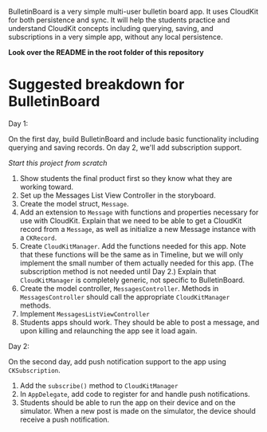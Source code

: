 BulletinBoard is a very simple multi-user bulletin board app. It uses CloudKit for both persistence and sync. It will help the students practice and understand CloudKit concepts including querying, saving, and subscriptions in a very simple app, without any local persistence.

**Look over the README in the root folder of this repository**

# Suggested breakdown for BulletinBoard

Day 1:

On the first day, build BulletinBoard and include basic functionality including querying and saving records. On day 2, we'll add subscription support.

*Start this project from scratch*

1. Show students the final product first so they know what they are working toward.
2. Set up the Messages List View Controller in the storyboard.
3. Create the model struct, `Message`.
4. Add an extension to `Message` with functions and properties necessary for use with CloudKit. Explain that we need to be able to get a CloudKit record from a `Message`, as well as initialize a new Message instance with a `CKRecord`.
5. Create `CloudKitManager`. Add the functions needed for this app. Note that these functions will be the same as in Timeline, but we will only implement the small number of them actually needed for this app. (The subscription method is not needed until Day 2.) Explain that `CloudKitManager` is completely generic, not specific to BulletinBoard.
6. Create the model controller, `MessagesController`. Methods in `MessagesController` should call the appropriate `CloudKitManager` methods.
7. Implement `MessagesListViewController`
8. Students apps should work. They should be able to post a message, and upon killing and relaunching the app see it load again.

Day 2:

On the second day, add push notification support to the app using `CKSubscription`.

1. Add the `subscribe()` method to `CloudKitManager`
2. In `AppDelegate`, add code to register for and handle push notifications.
3. Students should be able to run the app on their device and on the simulator. When a new post is made on the simulator, the device should receive a push notification.
